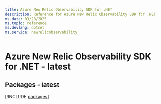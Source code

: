 ```yaml
---
title: Azure New Relic Observability SDK for .NET
description: Reference for Azure New Relic Observability SDK for .NET
ms.date: 03/28/2025
ms.topic: reference
ms.devlang: dotnet
ms.service: newrelicobservability
---
```

# Azure New Relic Observability SDK for .NET - latest
## Packages - latest
[!INCLUDE [packages](new-relic-observability-index.md)]